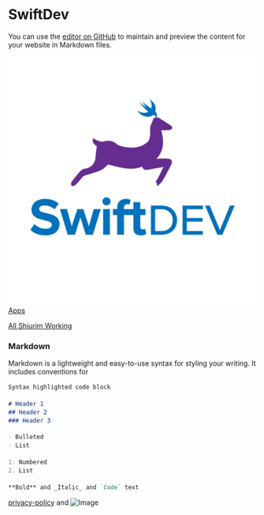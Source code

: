 # SwiftDev

You can use the [editor on GitHub](https://github.com/SwiftDevStudent/Website/edit/gh-pages/index.md) to maintain and preview the content for your website in Markdown files.

![SwiftDevLogo](5C4275F0-3D76-4457-8323-85BBB95A7FEA.jpeg)
[Apps](/apps/index.md)

[All Shiurim Working](/ShiurimWorking.json)
### Markdown

Markdown is a lightweight and easy-to-use syntax for styling your writing. It includes conventions for

```markdown
Syntax highlighted code block

# Header 1
## Header 2
### Header 3

- Bulleted
- List

1. Numbered
2. List

**Bold** and _Italic_ and `Code` text
```
[privacy-policy](privacy-policy) and ![Image](src)


